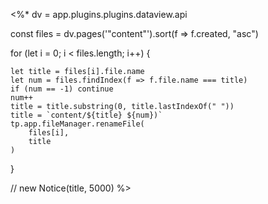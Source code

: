 <%*
dv = app.plugins.plugins.dataview.api


const files = dv.pages('"content"').sort(f => f.created, "asc")

for (let i = 0; i < files.length; i++) {

	let title = files[i].file.name
	let num = files.findIndex(f => f.file.name === title)
	if (num == -1) continue
	num++
	title = title.substring(0, title.lastIndexOf(" "))
	title = `content/${title} ${num})`
	tp.app.fileManager.renameFile(
		files[i],
		title
	)
}


// new Notice(title, 5000)
%>